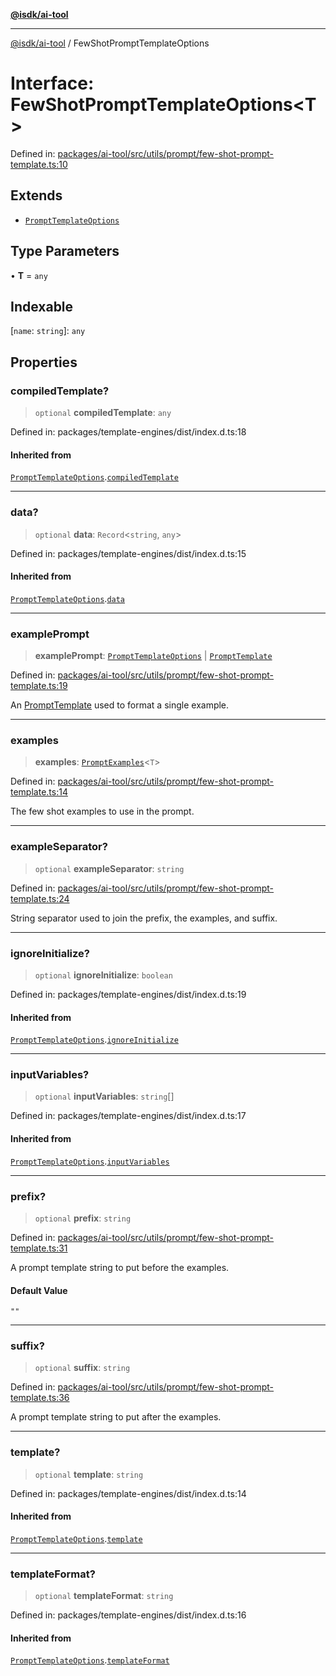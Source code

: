 [**@isdk/ai-tool**](../README.md)

***

[@isdk/ai-tool](../globals.md) / FewShotPromptTemplateOptions

# Interface: FewShotPromptTemplateOptions\<T\>

Defined in: [packages/ai-tool/src/utils/prompt/few-shot-prompt-template.ts:10](https://github.com/isdk/ai-tool.js/blob/b0ee9498dddfa5222989cf00502bb34c601df743/src/utils/prompt/few-shot-prompt-template.ts#L10)

## Extends

- [`PromptTemplateOptions`](PromptTemplateOptions.md)

## Type Parameters

• **T** = `any`

## Indexable

\[`name`: `string`\]: `any`

## Properties

### compiledTemplate?

> `optional` **compiledTemplate**: `any`

Defined in: packages/template-engines/dist/index.d.ts:18

#### Inherited from

[`PromptTemplateOptions`](PromptTemplateOptions.md).[`compiledTemplate`](PromptTemplateOptions.md#compiledtemplate)

***

### data?

> `optional` **data**: `Record`\<`string`, `any`\>

Defined in: packages/template-engines/dist/index.d.ts:15

#### Inherited from

[`PromptTemplateOptions`](PromptTemplateOptions.md).[`data`](PromptTemplateOptions.md#data)

***

### examplePrompt

> **examplePrompt**: [`PromptTemplateOptions`](PromptTemplateOptions.md) \| [`PromptTemplate`](../classes/PromptTemplate.md)

Defined in: [packages/ai-tool/src/utils/prompt/few-shot-prompt-template.ts:19](https://github.com/isdk/ai-tool.js/blob/b0ee9498dddfa5222989cf00502bb34c601df743/src/utils/prompt/few-shot-prompt-template.ts#L19)

An [PromptTemplate](../classes/PromptTemplate.md) used to format a single example.

***

### examples

> **examples**: [`PromptExamples`](../type-aliases/PromptExamples.md)\<`T`\>

Defined in: [packages/ai-tool/src/utils/prompt/few-shot-prompt-template.ts:14](https://github.com/isdk/ai-tool.js/blob/b0ee9498dddfa5222989cf00502bb34c601df743/src/utils/prompt/few-shot-prompt-template.ts#L14)

The few shot examples to use in the prompt.

***

### exampleSeparator?

> `optional` **exampleSeparator**: `string`

Defined in: [packages/ai-tool/src/utils/prompt/few-shot-prompt-template.ts:24](https://github.com/isdk/ai-tool.js/blob/b0ee9498dddfa5222989cf00502bb34c601df743/src/utils/prompt/few-shot-prompt-template.ts#L24)

String separator used to join the prefix, the examples, and suffix.

***

### ignoreInitialize?

> `optional` **ignoreInitialize**: `boolean`

Defined in: packages/template-engines/dist/index.d.ts:19

#### Inherited from

[`PromptTemplateOptions`](PromptTemplateOptions.md).[`ignoreInitialize`](PromptTemplateOptions.md#ignoreinitialize)

***

### inputVariables?

> `optional` **inputVariables**: `string`[]

Defined in: packages/template-engines/dist/index.d.ts:17

#### Inherited from

[`PromptTemplateOptions`](PromptTemplateOptions.md).[`inputVariables`](PromptTemplateOptions.md#inputvariables)

***

### prefix?

> `optional` **prefix**: `string`

Defined in: [packages/ai-tool/src/utils/prompt/few-shot-prompt-template.ts:31](https://github.com/isdk/ai-tool.js/blob/b0ee9498dddfa5222989cf00502bb34c601df743/src/utils/prompt/few-shot-prompt-template.ts#L31)

A prompt template string to put before the examples.

#### Default Value

`""`

***

### suffix?

> `optional` **suffix**: `string`

Defined in: [packages/ai-tool/src/utils/prompt/few-shot-prompt-template.ts:36](https://github.com/isdk/ai-tool.js/blob/b0ee9498dddfa5222989cf00502bb34c601df743/src/utils/prompt/few-shot-prompt-template.ts#L36)

A prompt template string to put after the examples.

***

### template?

> `optional` **template**: `string`

Defined in: packages/template-engines/dist/index.d.ts:14

#### Inherited from

[`PromptTemplateOptions`](PromptTemplateOptions.md).[`template`](PromptTemplateOptions.md#template)

***

### templateFormat?

> `optional` **templateFormat**: `string`

Defined in: packages/template-engines/dist/index.d.ts:16

#### Inherited from

[`PromptTemplateOptions`](PromptTemplateOptions.md).[`templateFormat`](PromptTemplateOptions.md#templateformat)
